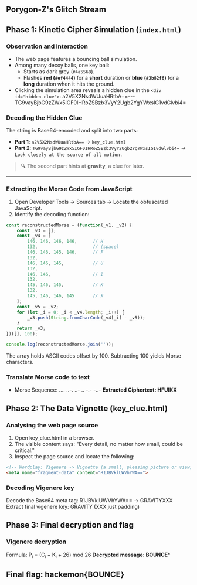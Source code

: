 ## Porygon-Z's Glitch Stream

## Phase 1: Kinetic Cipher Simulation (`index.html`)

### Observation and Interaction
- The web page features a bouncing ball simulation.
- Among many decoy balls, one key ball:
  - Starts as dark grey (`#4a5568`).
  - Flashes **red (`#ef4444`)** for a **short** duration or **blue (`#3b82f6`)** for a **long** duration when it hits the ground.
- Clicking the simulation area reveals a hidden clue in the `<div id="hidden-clue">`:
  a2V5X2NsdWUuaHRtbA==---TG9vayBjbG9zZWx5IGF0IHRoZSBzb3VyY2Ugb2YgYWxsIG1vdGlvbi4=

### Decoding the Hidden Clue
The string is Base64-encoded and split into two parts:

- **Part 1**: `a2V5X2NsdWUuaHRtbA==` → `key_clue.html`
- **Part 2**: `TG9vayBjbG9zZWx5IGF0IHRoZSBzb3VyY2Ugb2YgYWxsIG1vdGlvbi4=` → `Look closely at the source of all motion.`

> 🔍 The second part hints at **gravity**, a clue for later.

---

### Extracting the Morse Code from JavaScript
1. Open Developer Tools → Sources tab → Locate the obfuscated JavaScript.
2. Identify the decoding function:

```js
const reconstructedMorse = (function(_v1, _v2) {
    const _v3 = [];
    const _v4 = [
        146, 146, 146, 146,      // H
        132,                     // (space)
        146, 146, 145, 146,      // F
        132,
        146, 146, 145,           // U
        132,
        146, 146,                // I
        132,
        145, 146, 145,           // K
        132,
        145, 146, 146, 145       // X
    ];
    const _v5 = _v2;
    for (let _i = 0; _i < _v4.length; _i++) {
        _v3.push(String.fromCharCode(_v4[_i] - _v5));
    }
    return _v3;
})([], 100);

console.log(reconstructedMorse.join(''));
```
The array holds ASCII codes offset by 100. Subtracting 100 yields Morse characters.
### Translate Morse code to text
- Morse Sequence:
  .... ..-. ..- .. -.- -..-
**Extracted Ciphertext: HFUIKX**
## Phase 2: The Data Vignette (key_clue.html)
### Analysing the web page source
1. Open key_clue.html in a browser.
2. The visible content says:
"Every detail, no matter how small, could be critical."
3. Inspect the page source and locate the following:
```html
<!-- Wordplay: Vigenere -> Vignette (a small, pleasing picture or view) -->
<meta name="fragment-data" content="R1JBVklUWVhYWA==">
```
### Decoding Vigenere key
Decode the Base64 meta tag:
R1JBVklUWVhYWA== → GRAVITYXXX
Extract final vigenere key: GRAVITY (XXX just padding)
## Phase 3: Final decryption and flag
### Vigenere decryption
Formula: P<sub>i</sub> = (C<sub>i</sub> − K<sub>i</sub> + 26) mod 26
**Decrypted message: BOUNCE***
## Final flag: hackemon{BOUNCE}



